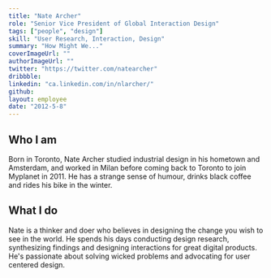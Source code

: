 ```yaml
---
title: "Nate Archer"
role: "Senior Vice President of Global Interaction Design"
tags: ["people", "design"]
skill: "User Research, Interaction, Design"
summary: "How Might We..."
coverImageUrl: ""
authorImageUrl: ""
twitter: "https://twitter.com/natearcher"
dribbble:
linkedin: "ca.linkedin.com/in/nlarcher/"
github:
layout: employee
date: "2012-5-8"
---
```


## Who I am

Born in Toronto, Nate Archer studied industrial design in his hometown and Amsterdam, and worked in Milan before coming back to Toronto to join Myplanet in 2011. He has a strange sense of humour, drinks black coffee and rides his bike in the winter.

## What I do

Nate is a thinker and doer who believes in designing the change you wish to see in the world. He spends his days conducting design research, synthesizing findings and designing interactions for great digital products. He's passionate about solving wicked problems and advocating for user centered design.
